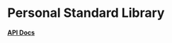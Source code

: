 # Personal Standard Library

[**API Docs**](https://github.com/JanUnld/web-std/tree/main/docs/stdlib/modules.md)
